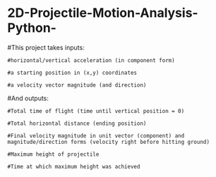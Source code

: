 # 2D-Projectile-Motion-Analysis-Python-


#This project takes inputs: 

    #horizontal/vertical acceleration (in component form)
    
    #a starting position in (x,y) coordinates
    
    #a velocity vector magnitude (and direction)
  
  
  
#And outputs:

    #Total time of flight (time until vertical position = 0)
    
    #Total horizontal distance (ending position)
    
    #Final velocity magnitude in unit vector (component) and magnitude/direction forms (velocity right before hitting ground)
    
    #Maximum height of projectile
    
    #Time at which maximum height was achieved
